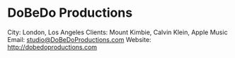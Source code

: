 # DoBeDo Productions

City: London, Los Angeles
Clients: Mount Kimbie, Calvin Klein, Apple Music
Email: studio@DoBeDoProductions.com
Website: http://dobedoproductions.com